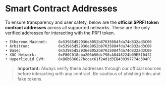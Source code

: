 # Smart Contract Addresses

To ensure transparency and user safety, below are the **official $PRFI token contract addresses** across all supported networks. These are the only verified addresses for interacting with the PRFI token.

```plaintext
• Ethereum Mainnet:     0x53985d52936e8052b87035084fda74d832ad3C00  
• Arbitrum:             0x53985d52936e8052b87035084fda74d832ad3C00  
• Base:                 0x53985d52936e8052b87035084fda74d832ad3C00  
• XDC Network:          0xF80C018cba206b50dc798cA8448224b09E5104f2  
• Hyperliquid EVM:      0xB6b636627bccec61f24d1d3EB430397774c304FC  
```

> **Important:** Always verify these addresses through our official sources before interacting with any contract. Be cautious of phishing links and fake tokens.
